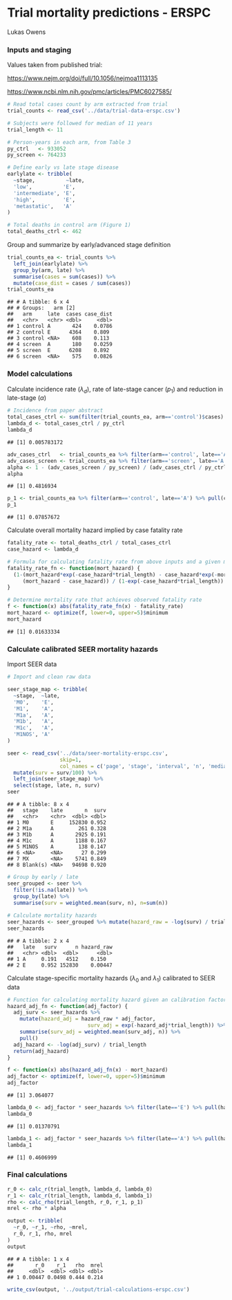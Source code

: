 Trial mortality predictions - ERSPC
================
Lukas Owens

### Inputs and staging

Values taken from published trial:

<https://www.nejm.org/doi/full/10.1056/nejmoa1113135>

<https://www.ncbi.nlm.nih.gov/pmc/articles/PMC6027585/>

``` r
# Read total cases count by arm extracted from trial
trial_counts <- read_csv('../data/trial-data-erspc.csv')

# Subjects were followed for median of 11 years
trial_length <- 11

# Person-years in each arm, from Table 3
py_ctrl   <- 933052
py_screen <- 764233 

# Define early vs late stage disease
earlylate <- tribble(
  ~stage,          ~late,
  'low',          'E',
  'intermediate', 'E',
  'high',         'E',
  'metastatic',   'A'
)

# Total deaths in control arm (Figure 1)
total_deaths_ctrl <- 462
```

Group and summarize by early/advanced stage definition

``` r
trial_counts_ea <- trial_counts %>% 
  left_join(earlylate) %>%
  group_by(arm, late) %>%
  summarise(cases = sum(cases)) %>%
  mutate(case_dist = cases / sum(cases))
trial_counts_ea
```

    ## # A tibble: 6 x 4
    ## # Groups:   arm [2]
    ##   arm     late  cases case_dist
    ##   <chr>   <chr> <dbl>     <dbl>
    ## 1 control A       424    0.0786
    ## 2 control E      4364    0.809 
    ## 3 control <NA>    608    0.113 
    ## 4 screen  A       180    0.0259
    ## 5 screen  E      6208    0.892 
    ## 6 screen  <NA>    575    0.0826

### Model calculations

Calculate incidence rate (*λ*<sub>*d*</sub>), rate of late-stage cancer
(*p*<sub>1</sub>) and reduction in late-stage (*α*)

``` r
# Incidence from paper abstract
total_cases_ctrl <- sum(filter(trial_counts_ea, arm=='control')$cases)
lambda_d <- total_cases_ctrl / py_ctrl
lambda_d
```

    ## [1] 0.005783172

``` r
adv_cases_ctrl   <- trial_counts_ea %>% filter(arm=='control', late=='A') %>% pull(cases)
adv_cases_screen <- trial_counts_ea %>% filter(arm=='screen', late=='A') %>% pull(cases)
alpha <- 1 - (adv_cases_screen / py_screen) / (adv_cases_ctrl / py_ctrl)
alpha
```

    ## [1] 0.4816934

``` r
p_1 <- trial_counts_ea %>% filter(arm=='control', late=='A') %>% pull(case_dist)
p_1
```

    ## [1] 0.07857672

Calculate overall mortality hazard implied by case fatality rate

``` r
fatality_rate <- total_deaths_ctrl / total_cases_ctrl
case_hazard <- lambda_d

# Formula for calculating fatality rate from above inputs and a given mortality hazard
fatality_rate_fn <- function(mort_hazard) {
  (1-(mort_hazard*exp(-case_hazard*trial_length) - case_hazard*exp(-mort_hazard*trial_length)) / 
     (mort_hazard - case_hazard)) / (1-exp(-case_hazard*trial_length))
}

# Determine mortality rate that achieves observed fatality rate 
f <- function(x) abs(fatality_rate_fn(x) - fatality_rate)
mort_hazard <- optimize(f, lower=0, upper=5)$minimum
mort_hazard
```

    ## [1] 0.01633334

### Calculate calibrated SEER mortality hazards

Import SEER data

``` r
# Import and clean raw data

seer_stage_map <- tribble(
  ~stage,  ~late,
  'M0',    'E',
  'M1',    'A',
  'M1a',   'A',
  'M1b',   'A',
  'M1c',   'A',
  'M1NOS', 'A'
)

seer <- read_csv('../data/seer-mortality-erspc.csv', 
                 skip=1,
                 col_names = c('page', 'stage', 'interval', 'n', 'median', 'surv', 'se', 'lb', 'ub')) %>%
  mutate(surv = surv/100) %>%
  left_join(seer_stage_map) %>%
  select(stage, late, n, surv)
seer
```

    ## # A tibble: 8 x 4
    ##   stage    late       n  surv
    ##   <chr>    <chr>  <dbl> <dbl>
    ## 1 M0       E     152830 0.952
    ## 2 M1a      A        261 0.328
    ## 3 M1b      A       2925 0.191
    ## 4 M1c      A       1188 0.167
    ## 5 M1NOS    A        138 0.147
    ## 6 <NA>     <NA>      27 0.299
    ## 7 MX       <NA>    5741 0.849
    ## 8 Blank(s) <NA>   94698 0.920

``` r
# Group by early / late
seer_grouped <- seer %>%
  filter(!is.na(late)) %>%
  group_by(late) %>%
  summarise(surv = weighted.mean(surv, n), n=sum(n))
  
# Calculate mortality hazards
seer_hazards <- seer_grouped %>% mutate(hazard_raw = -log(surv) / trial_length )
seer_hazards
```

    ## # A tibble: 2 x 4
    ##   late   surv      n hazard_raw
    ##   <chr> <dbl>  <dbl>      <dbl>
    ## 1 A     0.191   4512    0.150  
    ## 2 E     0.952 152830    0.00447

Calculate stage-specific mortality hazards (*λ*<sub>0</sub> and
*λ*<sub>1</sub>) calibrated to SEER data

``` r
# Function for calculating mortality hazard given an calibration factor
hazard_adj_fn <- function(adj_factor) {
  adj_surv <- seer_hazards %>% 
    mutate(hazard_adj = hazard_raw * adj_factor,
                          surv_adj = exp(-hazard_adj*trial_length)) %>%
    summarise(surv_adj = weighted.mean(surv_adj, n)) %>%
    pull()
  adj_hazard <- -log(adj_surv) / trial_length
  return(adj_hazard)
}

f <- function(x) abs(hazard_adj_fn(x) - mort_hazard)
adj_factor <- optimize(f, lower=0, upper=5)$minimum
adj_factor
```

    ## [1] 3.064077

``` r
lambda_0 <- adj_factor * seer_hazards %>% filter(late=='E') %>% pull(hazard_raw)
lambda_0
```

    ## [1] 0.01370791

``` r
lambda_1 <- adj_factor * seer_hazards %>% filter(late=='A') %>% pull(hazard_raw)
lambda_1
```

    ## [1] 0.4606999

### Final calculations

``` r
r_0 <- calc_r(trial_length, lambda_d, lambda_0)
r_1 <- calc_r(trial_length, lambda_d, lambda_1)
rho <- calc_rho(trial_length, r_0, r_1, p_1)
mrel <- rho * alpha

output <- tribble(
  ~r_0, ~r_1, ~rho, ~mrel,
  r_0, r_1, rho, mrel
)
output
```

    ## # A tibble: 1 x 4
    ##       r_0    r_1   rho  mrel
    ##     <dbl>  <dbl> <dbl> <dbl>
    ## 1 0.00447 0.0498 0.444 0.214

``` r
write_csv(output, '../output/trial-calculations-erspc.csv')
```
